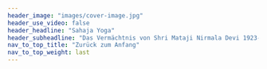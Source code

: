 ```yaml
---
header_image: "images/cover-image.jpg"
header_use_video: false
header_headline: "Sahaja Yoga"
header_subheadline: "Das Vermächtnis von Shri Mataji Nirmala Devi 1923- 2011"
nav_to_top_title: "Zurück zum Anfang"
nav_to_top_weight: last
---
```

